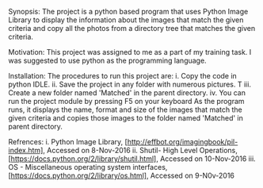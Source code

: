 Synopsis:
The project is a python based program that uses Python Image Library to display the information about the images that match the given criteria and copy all the photos from a directory tree that matches the given criteria.

Motivation:
This project was assigned to me as a part of my training task. I was suggested to use python as the programming language.

Installation:
The procedures to run this project are:
i. Copy the code in python IDLE.
ii. Save the project in any folder with numerous pictures. T
iii. Create a new folder named 'Matched' in the parent directory.
iv. You can run the project module by pressing F5 on your keyboard
    As the program runs, it displays the name, format and size of the images that match the given criteria and copies those images to the folder named 'Matched' in parent directory.
    
Refrences:
i. Python Image Library, [http://effbot.org/imagingbook/pil-index.htm], Accessed on 8-Nov-2016
ii. Shutil- High Level Operations, [https://docs.python.org/2/library/shutil.html], Accessed on 10-Nov-2016
iii. OS - Miscellaneous operating system interfaces, [https://docs.python.org/2/library/os.html], Accessed on 9-N0v-2016

